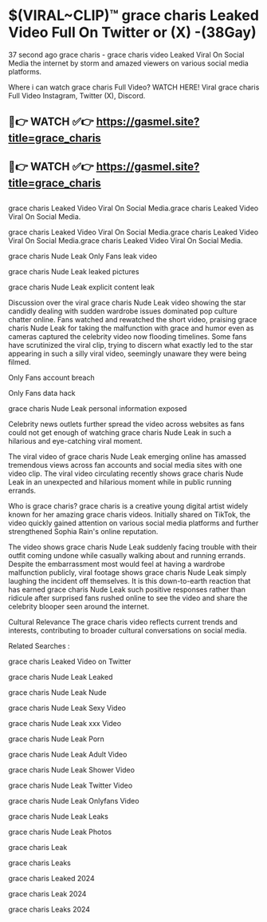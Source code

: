 # $(VIRAL~CLIP)™ grace charis Leaked Video Full On Twitter or (X) -(38Gay)
37 second ago grace charis - grace charis video Leaked Viral On Social Media the internet by storm and amazed viewers on various social media platforms.

Where i can watch grace charis Full Video? WATCH HERE! Viral grace charis Full Video Instagram, Twitter (X), Discord.

## 🔴👉 WATCH ✅👉 https://gasmel.site?title=grace_charis
## 🔴👉 WATCH ✅👉 https://gasmel.site?title=grace_charis
##
grace charis Leaked Video Viral On Social Media.grace charis Leaked Video Viral On Social Media.

grace charis Leaked Video Viral On Social Media.grace charis Leaked Video Viral On Social Media.grace charis Leaked Video Viral On Social Media.

grace charis Nude Leak Only Fans leak video

grace charis Nude Leak leaked pictures

grace charis Nude Leak explicit content leak

Discussion over the viral grace charis Nude Leak video showing the star candidly dealing with sudden wardrobe issues dominated pop culture chatter online. Fans watched and rewatched the short video, praising grace charis Nude Leak for taking the malfunction with grace and humor even as cameras captured the celebrity video now flooding timelines. Some fans have scrutinized the viral clip, trying to discern what exactly led to the star appearing in such a silly viral video, seemingly unaware they were being filmed.


Only Fans account breach

Only Fans data hack

grace charis Nude Leak personal information exposed

Celebrity news outlets further spread the video across websites as fans could not get enough of watching grace charis Nude Leak in such a hilarious and eye-catching viral moment.


The viral video of grace charis Nude Leak emerging online has amassed tremendous views across fan accounts and social media sites with one video clip. The viral video circulating recently shows grace charis Nude Leak in an unexpected and hilarious moment while in public running errands.


Who is grace charis? grace charis is a creative young digital artist widely known for her amazing grace charis videos. Initially shared on TikTok, the video quickly gained attention on various social media platforms and further strengthened Sophia Rain's online reputation.

The video shows grace charis Nude Leak suddenly facing trouble with their outfit coming undone while casually walking about and running errands. Despite the embarrassment most would feel at having a wardrobe malfunction publicly, viral footage shows grace charis Nude Leak simply laughing the incident off themselves. It is this down-to-earth reaction that has earned grace charis Nude Leak such positive responses rather than ridicule after surprised fans rushed online to see the video and share the celebrity blooper seen around the internet.

Cultural Relevance The grace charis video reflects current trends and interests, contributing to broader cultural conversations on social media.

Related Searches :

grace charis Leaked Video on Twitter

grace charis Nude Leak Leaked

grace charis Nude Leak Nude

grace charis Nude Leak Sexy Video

grace charis Nude Leak xxx Video

grace charis Nude Leak Porn

grace charis Nude Leak Adult Video

grace charis Nude Leak Shower Video

grace charis Nude Leak Twitter Video

grace charis Nude Leak Onlyfans Video

grace charis Nude Leak Leaks

grace charis Nude Leak Photos

grace charis Leak

grace charis Leaks

grace charis Leaked 2024

grace charis Leak 2024

grace charis Leaks 2024
